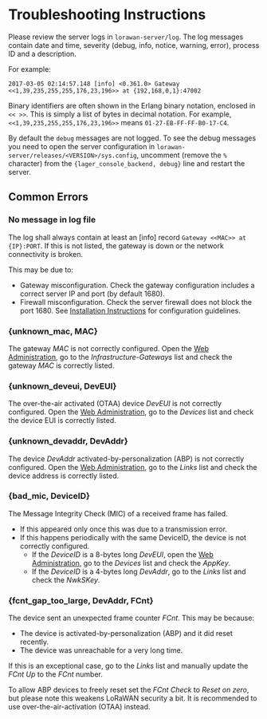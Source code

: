 # Troubleshooting Instructions

Please review the server logs in `lorawan-server/log`. The log messages contain
date and time, severity (debug, info, notice, warning, error), process ID and a description.

For example:
```
2017-03-05 02:14:57.148 [info] <0.361.0> Gateway <<1,39,235,255,255,176,23,196>> at {192,168,0,1}:47002
```

Binary identifiers are often shown in the Erlang binary notation, enclosed in `<< >>`. This
is simply a list of bytes in decimal notation.
For example, `<<1,39,235,255,255,176,23,196>>` means `01-27-EB-FF-FF-B0-17-C4`.

By default the `debug` messages are not logged. To see the debug messages you need to
open the server configuration in `lorawan-server/releases/<VERSION>/sys.config`,
uncomment (remove the `%` character) from the `{lager_console_backend, debug}` line
and restart the server.

## Common Errors

### No message in log file

The log shall always contain at least an [info] record `Gateway <<MAC>> at {IP}:PORT`.
If this is not listed, the gateway is down or the network connectivity is broken.

This may be due to:
 * Gateway misconfiguration. Check the gateway configuration includes a correct
   server IP and port (by default 1680).
 * Firewall misconfiguration. Check the server firewall does not block the port 1680.
   See [Installation Instructions](Installation.md) for configuration guidelines.

### {unknown_mac, MAC}

The gateway *MAC* is not correctly configured.
Open the [Web Administration](Administration.md), go to the *Infrastructure-Gateways*
list and check the gateway *MAC* is correctly listed.

### {unknown_deveui, DevEUI}

The over-the-air activated (OTAA) device *DevEUI* is not correctly configured.
Open the [Web Administration](Administration.md), go to the *Devices* list
and check the device EUI is correctly listed.

### {unknown_devaddr, DevAddr}

The device *DevAddr* activated-by-personalization (ABP) is not correctly configured.
Open the [Web Administration](Administration.md), go to the *Links* list
and check the device address is correctly listed.

### {bad_mic, DeviceID}

The Message Integrity Check (MIC) of a received frame has failed.
 * If this appeared only once this was due to a transmission error.
 * If this happens periodically with the same DeviceID, the device is not correctly
   configured.
   * If the *DeviceID* is a 8-bytes long *DevEUI*,
     open the [Web Administration](Administration.md),
     go to the *Devices* list and check the *AppKey*.
   * If the *DeviceID* is a 4-bytes long *DevAddr*, go to the *Links* list
     and check the *NwkSKey*.

### {fcnt_gap_too_large, DevAddr, FCnt}

The device sent an unexpected frame counter *FCnt*. This may be because:
 * The device is activated-by-personalization (ABP) and it did reset recently.
 * The device was unreachable for a very long time.

If this is an exceptional case, go to the *Links* list and manually update the
*FCnt Up* to the *FCnt* number.

To allow ABP devices to freely reset set the *FCnt Check* to *Reset on zero*,
but please note this weakens LoRaWAN security a bit.
It is recommended to use over-the-air-activation (OTAA) instead.

